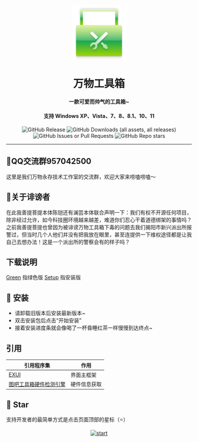 <div align="center">
    <img width="150" src="/logo.png"></img>
</div>
<h1 align="center">万物工具箱</h1>
<h4 align="center">一款可爱而帅气的工具箱~</h4>
<h4 align="center">支持 Windows XP、Vista、7、8、8.1、10、11</h4>
<div align="center">

![GitHub Release](https://img.shields.io/github/v/release/ELFTS/wwgjx?label=最新正式版)
![GitHub Downloads (all assets, all releases)](https://img.shields.io/github/downloads/ELFTS/wwgjx/total?label=总下载量)
![GitHub Issues or Pull Requests](https://img.shields.io/github/issues/ELFTS/wwgjx)
![GitHub Repo stars](https://img.shields.io/github/stars/ELFTS/wwgjx)

</div>

---

## 📧QQ交流群957042500
这里是我们万物永存技术工作室的交流群，欢迎大家来唠嗑唠嗑～
## 📡关于诽谤者
在此我善提菩提本体陈铠还有澜芸本体联合声明一下：我们有权不开源任何项目，除非经过允许，如今科技圈环境越来越差，难道你们忍心干着道德绑架的事情吗？之前我善提菩提也曾因为被诽谤万物工具箱下毒的问题去我们揭阳市新兴派出所报警过，但当时几个人他们并没有把我放在眼里，甚至连提供一下维权途径都是让我自己去想办法！这是一个派出所的警察会有的样子吗？

## 下载说明

[Green]() 指绿色版
[Setup]() 指安装版

## 🚀 安装
- 请卸载旧版本后安装最新版本~
- 双击安装包后点击“开始安装”
- 接着安装进度条就会像喝了一杯昏睡红茶一样慢慢到达终点~


## 引用
| 引用程序集                                                   | 作用       |
| ----------------------------------------------------------- | ---------- |
| [EXUI](https://exuik.com/)                                  | 界面主框架  |
| [图吧工具箱硬件检测引擎](https://www.tbtool.cn/sdk/index.html)| 硬件信息获取|

## 🌟 Star
支持开发者的最简单方式是点击页面顶部的星标（⭐）

<p style="text-align: center;">
    <a href="https://api.star-history.com/svg?repos=ELFTS/wwgjx&Date">
        <img alt="start" width=50% src="https://api.star-history.com/svg?repos=ELFTS/wwgjx&Date"/>
    </a>
</p>
